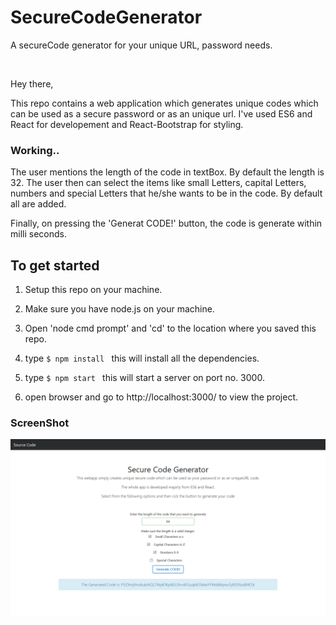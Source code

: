 # SecureCodeGenerator
A secureCode generator for your unique URL, password needs.

<br>

Hey there,
 
This repo contains a web application which generates unique codes which can be used as a secure password or as an unique url. I've used ES6 and React for developement and React-Bootstrap for styling.

### Working..

The user mentions the length of the code in textBox. By default the length is 32. The user then can select the items like small Letters, capital Letters, numbers and special Letters that he/she wants to be in the code. By default all are added. 

Finally, on pressing the 'Generat CODE!' button, the code is generate within milli seconds.

## To get started

1. Setup this repo on your machine.

2. Make sure you have node.js on your machine.

3. Open 'node cmd prompt' and 'cd' to the location where you saved this repo.

4. type ```$ npm install ``` this will install all the dependencies.

5. type ```$ npm start ``` this will start a server on port no. 3000.

6. open browser and go to http://localhost:3000/ to view the project.


### ScreenShot

![Alt text](Screenshot.png?raw=true "Home Page")
